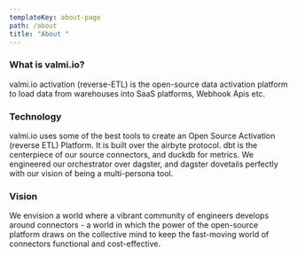 ```yaml
---
templateKey: about-page
path: /about
title: "About "
---
```

### What is valmi.io?

valmi.io activation (reverse-ETL) is the open-source data activation platform to load data from warehouses into SaaS platforms, Webhook Apis etc.

### Technology

valmi.io uses some of the best tools to create an Open Source Activation (reverse ETL) Platform. It is built over the airbyte protocol. dbt is the centerpiece of our source connectors, and duckdb for metrics. We engineered our orchestrator over dagster, and dagster dovetails perfectly with our vision of being a multi-persona tool.

### Vision

We envision a world where a vibrant community of engineers develops around connectors - a world in which the power of the open-source platform draws on the collective mind to keep the fast-moving world of connectors functional and cost-effective.